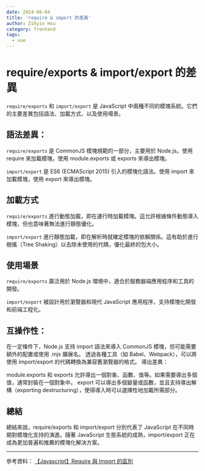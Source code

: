 ```yaml
---
date: 2024-06-04
title: 'require & import 的差異'
author: Zihyin Hsu
category: frontend
tags:
  - vue
---
```


# require/exports & import/export 的差異

`require/exports` 和 `import/export` 是 JavaScript 中兩種不同的模塊系統。它們的主要差異包括語法、加載方式、以及使用場景。

## 語法差異：

`require/exports` 是 CommonJS 模塊規範的一部分，主要用於 Node.js。使用 require 來加載模塊，使用 module.exports 或 exports 來導出模塊。

`import/export` 是 ES6 (ECMAScript 2015) 引入的模塊化語法。使用 import 來加載模塊，使用 export 來導出模塊。

## 加載方式

`require/exports` 進行動態加載，即在運行時加載模塊。這允許根據條件動態導入模塊，但也意味著無法進行靜態優化。

`import/export` 進行靜態加載，即在解析時就確定模塊的依賴關係。這有助於進行樹搖（Tree Shaking）以去除未使用的代碼，優化最終的包大小。

## 使用場景

`require/exports` 廣泛用於 Node.js 環境中，適合於服務器端應用程序和工具的開發。

`import/export` 被設計用於瀏覽器和現代 JavaScript 應用程序，支持模塊化開發和前端工程化。

## 互操作性：

在一定條件下，Node.js 支持 import 語法來導入 CommonJS 模塊，但可能需要額外的配置或使用 .mjs 擴展名。
透過各種工具（如 Babel、Webpack），可以將使用 import/export 的代碼轉換為兼容舊瀏覽器的格式。
導出差異：

module.exports 和 exports 允許導出一個對象、函數、值等。如果需要導出多個值，通常封裝在一個對象中。
export 可以導出多個變量或函數，並且支持導出解構（exporting destructuring），使得導入時可以選擇性地加載所需部分。

## 總結

總結來說，require/exports 和 import/export 分別代表了 JavaScript 在不同時期對模塊化支持的演進。隨著 JavaScript 生態系統的成熟，import/export 正在成為更加普遍和推薦的模塊化解決方案。

---

參考資料： [【Javascript】Require 與 Import 的區別](https://wayne-blog.com/2023-02-22/js-require-vs-import/)
